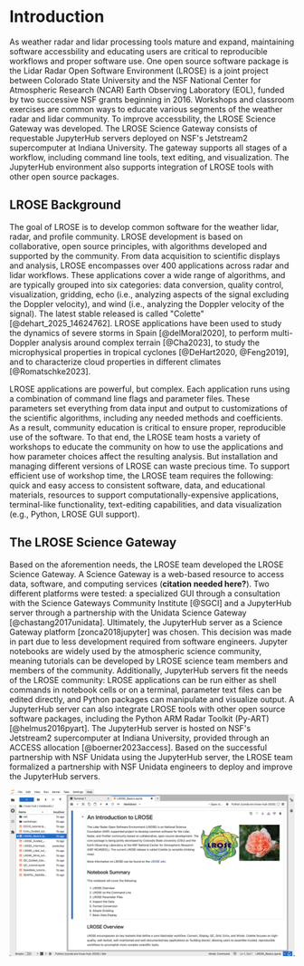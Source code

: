 # Introduction

As weather radar and lidar processing tools mature and expand, maintaining software accessbility and educating users are critical to reproducible workflows and proper software use. One open source software package is the Lidar Radar Open Software Environment (LROSE) is a joint project between Colorado State University and the NSF National Center for Atmospheric Research (NCAR) Earth Observing Laboratory (EOL), funded by two successive NSF grants beginning in 2016. Workshops and classroom exercises are common ways to educate various segments of the weather radar and lidar community. To improve accessbility, the LROSE Science Gateway was developed. The LROSE Science Gateway consists of requestable JupyterHub servers deployed on NSF's Jetstream2 supercomputer at Indiana University. The gateway supports all stages of a workflow, including command line tools, text editing, and visualization. The JupyterHub environment also supports integration of LROSE tools with other open source packages. 

## LROSE Background

The goal of LROSE is to develop common software for the weather lidar, radar, and profile community.  LROSE development is based on collaborative, open source principles, with algorithms developed and supported by the community. From data acquisition to scientific displays and analysis, LROSE encompasses over 400 applications across radar and lidar workflows. These applications cover a wide range of algorithms, and are typically grouped into six categories: data conversion, quality control, visualization, gridding, echo (i.e., analyzing aspects of the signal excluding the Doppler velocity), and wind (i.e., analyzing the Doppler velocity of the signal). The latest stable released is called "Colette" [@dehart_2025_14624762]. LROSE applications have been used to study the dynamics of severe storms in Spain [@delMoral2020], to perform multi-Doppler analysis around complex terrain [@Cha2023], to study the microphysical properties in tropical cyclones [@DeHart2020, @Feng2019], and to characterize cloud properties in different climates [@Romatschke2023].

LROSE applications are powerful, but complex. Each application runs using a combination of command line flags and parameter files. These parameters set everything from data input and output to customizations of the scientific algorithms, including any needed methods and coefficients. As a result, community education is critical to ensure proper, reproducible use of the software. To that end, the LROSE team hosts a variety of workshops to educate the community on how to use the applications and how parameter choices affect the resulting analysis. But installation and managing different versions of LROSE can waste precious time. To support efficient use of workshop time, the LROSE team requires the following: quick and easy access to consistent software, data, and educational materials, resources to support computationally-expensive applications, terminal-like functionality, text-editing capabilities, and data visualization (e.g., Python, LROSE GUI support).

## The LROSE Science Gateway

Based on the aforemention needs, the LROSE team developed the LROSE Science Gateway. A Science Gateway is a web-based resource to access data, software, and computing services (****citation needed here?****). Two different platforms were tested: a specialized GUI through a consultation with the Science Gateways Community Institute [@SGCI] and a JupyterHub server through a partnership with the Unidata Science Gateway [@chastang2017unidata]. Ultimately, the JupyterHub server as a Science Gateway platform [zonca2018jupyter] was chosen. This decision was made in part due to less development required from software engineers. Jupyter notebooks are widely used by the atmospheric science community, meaning tutorials can be developed by LROSE science team members and members of the community. Additionally, JupyterHub servers fit the needs of the LROSE community: LROSE applications can be run either as shell commands in notebook cells or on a terminal, parameter text files can be edited directly, and Python packages can manipulate and visualize output. A JupyterHub server can also integrate  LROSE tools with other open source software packages, including the Python ARM Radar Toolkit (Py-ART) [@helmus2016pyart]. The JupyterHub server is hosted on NSF's Jetstream2 supercomputer at Indiana University, provided through an ACCESS allocation [@boerner2023access]. Based on the successful partnership with NSF Unidata using the JupyterHub server, the LROSE team formalized a partnership with NSF Unidata engineers to deploy and improve the JupyterHub servers.

![LROSE Science Gateway](../assets/lrose_gateway_home.png)
